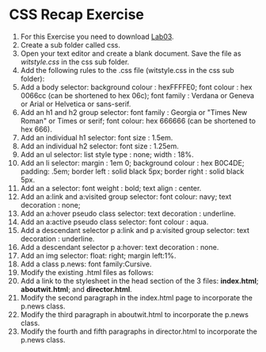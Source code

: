 # CSS Recap Exercise 

1. For this Exercise you need to download [Lab03](archives/Lab03.zip).	
2. Create a sub folder called css.
3. Open your text editor and create a blank document. Save the file as *witstyle.css* in the css sub folder.
4. Add the following rules to the .css file (witstyle.css in the css sub folder):
  1. Add a body selector: background colour :  hexFFFFE0; font colour : hex 0066cc (can be shortened to hex 06c); font family : Verdana or Geneva or Arial or Helvetica or sans-serif.
  2. Add an h1 and h2 group selector: font family : Georgia or "Times New Roman" or Times or serif; font colour: hex 666666 (can be shortened to hex 666).
  3. Add an individual h1 selector: font size : 1.5em.
  4. Add an individual h2 selector: font size : 1.25em.
  5. Add an ul selector: list style type : none; width : 18%.
  6. Add an li selector: margin : 1em 0; background colour : hex B0C4DE; padding: .5em; border left : solid black 5px;  border right : solid black 5px. 
  7. Add an a selector:  font weight : bold; text align : center.
  8. Add an a:link and a:visited group selector: font colour: navy; text decoration : none; 
  9. Add an a:hover pseudo class selector: text decoration : underline.
  10. Add an a:active pseudo class selector: font colour : aqua.
  11. Add a descendant selector p a:link and p a:visited group selector: text decoration : underline.
  12. Add a descendant selector p a:hover:  text decoration : none.
  13. Add an img selector: float: right;  margin left:1%.
  14. Add a class p.news: font family:Cursive. 
5. Modify the existing .html files as follows:
  1. Add a link to the stylesheet in the head section of the 3 files: **index.html**; **aboutwit.html**; and **director.html**.
  2. Modify the second paragraph in the index.html page to incorporate the p.news class.
  3. Modify the third paragraph in aboutwit.html to incorporate the p.news class.
  4. Modify the fourth and fifth paragraphs in director.html to incorporate the p.news class.
